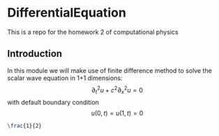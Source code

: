 # DifferentialEquation
This is a repo for the homework 2 of computational physics

## Introduction
In this module we will make use of finite difference method to solve the scalar wave equation in 1+1 dimensions:
$$\partial_t^2 u + c^2 \partial_x^2 u = 0$$
with default boundary condition
$$ u(0, t) = u(1, t) = 0 $$

```LaTeX
\frac{1}{2}
```
